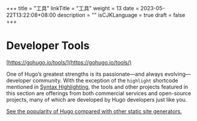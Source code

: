 +++
title = "工具"
linkTitle = "工具"
weight = 13
date = 2023-05-22T13:22:08+08:00
description = ""
isCJKLanguage = true
draft = false
+++

# Developer Tools

[https://gohugo.io/tools/](https://gohugo.io/tools/)

One of Hugo’s greatest strengths is its passionate—and always evolving—developer community. With the exception of the `highlight` shortcode mentioned in [Syntax Highlighting](https://gohugo.io/content-management/syntax-highlighting/), the tools and other projects featured in this section are offerings from both commercial services and open-source projects, many of which are developed by Hugo developers just like you.

[See the popularity of Hugo compared with other static site generators.](https://staticgen.com/)